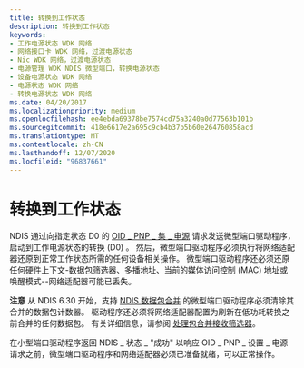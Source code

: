 ```yaml
---
title: 转换到工作状态
description: 转换到工作状态
keywords:
- 工作电源状态 WDK 网络
- 网络接口卡 WDK 网络，过渡电源状态
- Nic WDK 网络，过渡电源状态
- 电源管理 WDK NDIS 微型端口，转换电源状态
- 设备电源状态 WDK 网络
- 电源状态 WDK 网络
- 转换电源状态 WDK 网络
ms.date: 04/20/2017
ms.localizationpriority: medium
ms.openlocfilehash: ee4ebda69378be7574cd75a3240a0d77563b101b
ms.sourcegitcommit: 418e6617e2a695c9cb4b37b5b60e264760858acd
ms.translationtype: MT
ms.contentlocale: zh-CN
ms.lasthandoff: 12/07/2020
ms.locfileid: "96837661"
---
```

# <a name="transitioning-to-the-working-state"></a>转换到工作状态





NDIS 通过向指定状态 D0 的 [OID \_ PNP \_ 集 \_ 电源](./oid-pnp-set-power.md) 请求发送微型端口驱动程序，启动到工作电源状态的转换 (D0) 。 然后，微型端口驱动程序必须执行将网络适配器还原到正常工作状态所需的任何设备相关操作。 微型端口驱动程序还必须还原任何硬件上下文-数据包筛选器、多播地址、当前的媒体访问控制 (MAC) 地址或唤醒模式--网络适配器可能已丢失。

**注意**  从 NDIS 6.30 开始，支持 [NDIS 数据包合并](ndis-packet-coalescing.md) 的微型端口驱动程序必须清除其合并的数据包计数器。 驱动程序还必须将网络适配器配置为刷新在低功耗转换之前合并的任何数据包。 有关详细信息，请参阅 [处理包合并接收筛选器](handling-packet-coalescing-receive-filters.md)。

 

在小型端口驱动程序返回 NDIS \_ 状态 \_ "成功" 以响应 OID \_ PNP \_ 设置 \_ 电源请求之前，微型端口驱动程序和网络适配器必须已准备就绪，可以正常操作。

 

